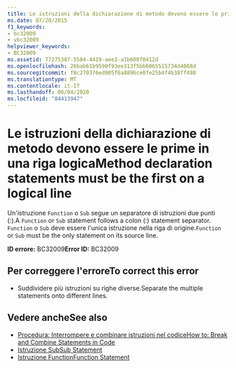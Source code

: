 ```yaml
---
title: Le istruzioni della dichiarazione di metodo devono essere le prime in una riga logica
ms.date: 07/20/2015
f1_keywords:
- bc32009
- vbc32009
helpviewer_keywords:
- BC32009
ms.assetid: 77275387-5584-4419-aee3-a1b600f0412d
ms.openlocfilehash: 26bab61b9590f93ee313f5bb6065515734d4088d
ms.sourcegitcommit: f8c270376ed905f6a8896ce0fe25b4f4b38ff498
ms.translationtype: MT
ms.contentlocale: it-IT
ms.lasthandoff: 06/04/2020
ms.locfileid: "84413947"
---
```

# <a name="method-declaration-statements-must-be-the-first-on-a-logical-line"></a><span data-ttu-id="9efa0-102">Le istruzioni della dichiarazione di metodo devono essere le prime in una riga logica</span><span class="sxs-lookup"><span data-stu-id="9efa0-102">Method declaration statements must be the first on a logical line</span></span>
<span data-ttu-id="9efa0-103">Un'istruzione `Function` o `Sub` segue un separatore di istruzioni due punti (:).</span><span class="sxs-lookup"><span data-stu-id="9efa0-103">A `Function` or `Sub` statement follows a colon (:) statement separator.</span></span> <span data-ttu-id="9efa0-104">`Function` o `Sub` deve essere l'unica istruzione nella riga di origine.</span><span class="sxs-lookup"><span data-stu-id="9efa0-104">`Function` or `Sub` must be the only statement on its source line.</span></span>  
  
 <span data-ttu-id="9efa0-105">**ID errore:** BC32009</span><span class="sxs-lookup"><span data-stu-id="9efa0-105">**Error ID:** BC32009</span></span>  
  
## <a name="to-correct-this-error"></a><span data-ttu-id="9efa0-106">Per correggere l'errore</span><span class="sxs-lookup"><span data-stu-id="9efa0-106">To correct this error</span></span>  
  
- <span data-ttu-id="9efa0-107">Suddividere più istruzioni su righe diverse.</span><span class="sxs-lookup"><span data-stu-id="9efa0-107">Separate the multiple statements onto different lines.</span></span>  
  
## <a name="see-also"></a><span data-ttu-id="9efa0-108">Vedere anche</span><span class="sxs-lookup"><span data-stu-id="9efa0-108">See also</span></span>

- [<span data-ttu-id="9efa0-109">Procedura: Interrompere e combinare istruzioni nel codice</span><span class="sxs-lookup"><span data-stu-id="9efa0-109">How to: Break and Combine Statements in Code</span></span>](../programming-guide/program-structure/how-to-break-and-combine-statements-in-code.md)
- [<span data-ttu-id="9efa0-110">Istruzione Sub</span><span class="sxs-lookup"><span data-stu-id="9efa0-110">Sub Statement</span></span>](../language-reference/statements/sub-statement.md)
- [<span data-ttu-id="9efa0-111">Istruzione Function</span><span class="sxs-lookup"><span data-stu-id="9efa0-111">Function Statement</span></span>](../language-reference/statements/function-statement.md)

